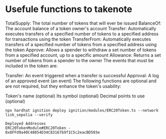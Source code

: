 # Usefule functions to takenote

TotalSupply: The total number of tokens that will ever be issued
BalanceOf: The account balance of a token owner's account
Transfer: Automatically executes transfers of a specified number of tokens to a specified address for transactions using the token
TransferFrom: Automatically executes transfers of a specified number of tokens from a specified address using the token
Approve: Allows a spender to withdraw a set number of tokens from a specified account, up to a specific amount
Allowance: Returns a set number of tokens from a spender to the owner
The events that must be included in the token are:

Transfer: An event triggered when a transfer is successful
Approval: A log of an approved event (an event)
The following functions are optional and are not required, but they enhance the token's usability:

Token's name (optional)
Its symbol (optional)
Decimal points to use (optional)

```shell
npx hardhat ignition deploy ignition/modules/ERC20Token.ts --network lisk_sepolia --verify

Deployed Addresses
ERC20TokenModule#ERC20Token - 0x8FFd9a40C48854D34C83167b9f1C5c2eacBD503e
```
